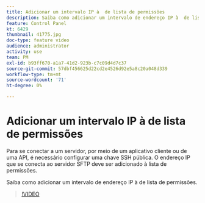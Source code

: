 ```yaml
---
title: Adicionar um intervalo IP à  de lista de permissões
description: Saiba como adicionar um intervalo de endereço IP à  de lista de permissões.
feature: Control Panel
kt: 6429
thumbnail: 41775.jpg
doc-type: feature video
audience: administrator
activity: use
team: PM
exl-id: b93ff670-a1a7-41d2-923b-c7c09d4d7c37
source-git-commit: 57dbf456625d22cd2e4526d92e5a8c20a048d339
workflow-type: tm+mt
source-wordcount: '71'
ht-degree: 0%

---
```


# Adicionar um intervalo IP à  de lista de permissões

Para se conectar a um servidor, por meio de um aplicativo cliente ou de uma API, é necessário configurar uma chave SSH pública. O endereço IP que se conecta ao servidor SFTP deve ser adicionado à  lista de permissões.

Saiba como adicionar um intervalo de endereço IP à  de lista de permissões.

>[!VIDEO](https://video.tv.adobe.com/v/41775?quality=12)
